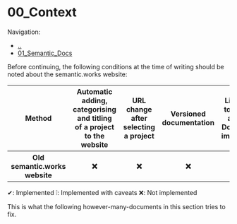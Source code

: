 # 00_Context

Navigation:
- [..](../)
- [01_Semantic_Docs](01_Semantic_Docs.md)

Before continuing, the following conditions at the time of writing should be noted about the semantic.works website:


<table>
    <tr>
        <th>Method</th>
        <th>Automatic adding, categorising and titling of a project to the website</th>
        <th>URL change after selecting a project</th>
        <th>Versioned documentation</th>
        <th>Links to the any Docker images</th>
        <th>Links to the (GitHub) repositories</th>
        <th>Minimal vendor-lock-in</th>
        <th>(Fully) responsive</th>
        <th>Accessibility improvements</th>
        <th>Dogfooding</th>
    </tr>
    <tr>
        <th>Old semantic.works website</th>
        <th>❌</th>
        <th>❌</th>
        <th>❌</th>
        <th>❌</th>
        <th>❌</th>
        <th>❌</th>
        <th>❌</th>
        <th>❌</th>
        <th>❌</th>
    </tr>
</table>


✔: Implemented
❕: Implemented with caveats
❌: Not implemented



This is what the following however-many-documents in this section tries to fix.

